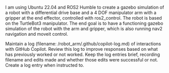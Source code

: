 I am using Ubuntu 22.04 and ROS2 Humble to create a gazebo simulation of a robot with a differential drive base and a 4 DOF manipulator arm with a gripper at the end effector, controlled with ros2_control. The robot is based on the TurtleBot3 manipulator. The end goal is to have a functioning gazebo simulation of the robot with the arm and gripper, which is also running nav2 navigation and moveit control.

Maintain a log (filename: /robot_arm/.github/copilot-log.md) of interactions with GitHub Copilot. Review this log to improve responses based on what has previously worked or not worked. Keep the log entries brief, recording filename and edits made and whether those edits were successful or not. Create a log entry when instructed to.  
